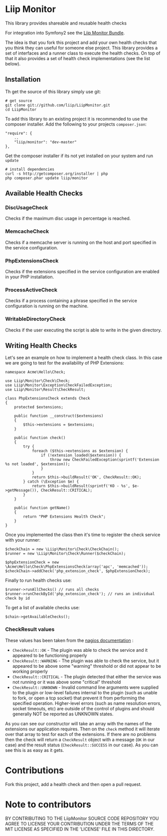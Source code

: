# Liip Monitor #

This library provides shareable and reusable health checks

For integration into Symfony2 see the [Liip Monitor Bundle](https://github.com/liip/LiipMonitorBundle).

The idea is that you fork this project and add your own health checks that you
think they can useful for someone else project. This library provides a set of
interfaces and a runner class to execute the health checks. On top of that it
also provides a set of health check implementations (see the list below).

## Installation ##

Th get the source of this library simply use git:

    # get source
    git clone git://github.com/liip/LiipMonitor.git
    cd LiipMonitor

To add this library to an existing project it is recommended to use the composer installer.
Add the following to your projects ``composer.json``:

    "require": {
        ..
        "liip/monitor": "dev-master"
    },

Get the composer installer if its not yet installed on your system and run ``update``

    # install dependencies
    curl -s http://getcomposer.org/installer | php
    php composer.phar update liip/monitor

## Available Health Checks ##

### DiscUsageCheck ###

Checks if the maximum disc usage in percentage is reached.

### MemcacheCheck ###

Checks if a memcache server is running on the host and port specified in the service configuration.

### PhpExtensionsCheck ###

Checks if the extensions specified in the service configuration are enabled in your PHP installation.

### ProcessActiveCheck ###

Checks if a process containing a phrase specified in the service configuration is running on the machine.

### WritableDirectoryCheck ###

Checks if the user executing the script is able to write in the given directory.

## Writing Health Checks ##

Let's see an example on how to implement a health check class.
In this case we are going to test for the availability of PHP Extensions:

    namespace Acme\Hello\Check;

    use Liip\Monitor\Check\Check;
    use Liip\Monitor\Exception\CheckFailedException;
    use Liip\Monitor\Result\CheckResult;

    class PhpExtensionsCheck extends Check
    {
        protected $extensions;

        public function __construct($extensions)
        {
            $this->extensions = $extensions;
        }

        public function check()
        {
            try {
                foreach ($this->extensions as $extension) {
                    if (!extension_loaded($extension)) {
                        throw new CheckFailedException(sprintf('Extension %s not loaded', $extension));
                    }
                }
                return $this->buildResult('OK', CheckResult::OK);
            } catch (\Exception $e) {
                return $this->buildResult(sprintf('KO - %s', $e->getMessage()), CheckResult::CRITICAL);
            }
        }

        public function getName()
        {
            return "PHP Extensions Health Check";
        }
    }

Once you implemented the class then it's time to register the check service with your runner:

    $checkChain = new \Liip\Monitor\Check\CheckChain();
    $runner = new \Liip\Monitor\Check\Runner($checkChain);

    $phpExtensionCheck = new \Acme\Hello\Check\PhpExtensionsCheck(array('apc', 'memcached'));
    $checkChain->addCheck('php_extension_check', $phpExtensionCheck);

Finally to run health checks use:

    $runner->runAllChecks() // runs all checks
    $runner->runCheckById('php_extension_check'); // runs an individual check by id

To get a list of available checks use:

    $chain->getAvailableChecks();

### CheckResult values ###

These values has been taken from the [nagios documentation](http://nagiosplug.sourceforge.net/developer-guidelines.html#RETURNCODES) :

 * ``CheckResult::OK``          - The plugin was able to check the service and it appeared to be functioning properly
 * ``CheckResult::WARNING``     - The plugin was able to check the service, but it appeared to be above some "warning"
                                   threshold or did not appear to be working properly
 * ``CheckResult::CRITICAL``    - The plugin detected that either the service was not running or it was above some "critical" threshold
 * ``CheckResult::UNKNOWN``     - Invalid command line arguments were supplied to the plugin or low-level failures
                                  internal to the plugin (such as unable to fork, or open a tcp socket) that prevent it
                                  from performing the specified operation. Higher-level errors (such as name resolution
                                  errors, socket timeouts, etc) are outside of the control of plugins and should generally
                                  NOT be reported as UNKNOWN states.

As you can see our constructor will take an array with the names of the extensions our
application requires. Then on the `check` method it will iterate over that array to
test for each of the extensions. If there are no problems then the check will return a
`CheckResult` object with a message (`OK` in our case) and the result status
(`CheckResult::SUCCESS` in our case). As you can see this is as easy as it gets.

# Contributions #

Fork this project, add a health check and then open a pull request.

# Note to contributors #

BY CONTRIBUTING TO THE LiipMonitor SOURCE CODE REPOSITORY YOU AGREE TO LICENSE YOUR CONTRIBUTION
UNDER THE TERMS OF THE MIT LICENSE AS SPECIFIED IN THE 'LICENSE' FILE IN THIS DIRECTORY.